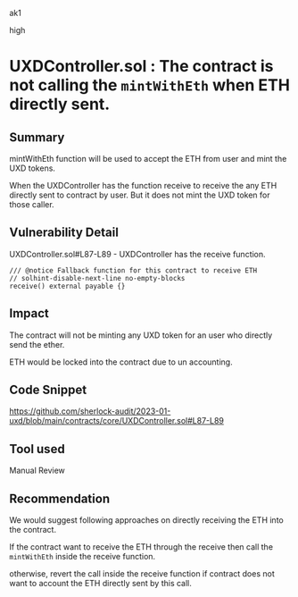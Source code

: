 ak1

high

# UXDController.sol : The contract is not calling the `mintWithEth` when ETH directly sent.

## Summary
mintWithEth function will be used to accept the ETH from user and mint the UXD tokens.

When the UXDController has the function receive to receive the any ETH directly sent to contract by user. But it does not mint the UXD token for those caller.

## Vulnerability Detail

UXDController.sol#L87-L89 - UXDController has the receive function.

    /// @notice Fallback function for this contract to receive ETH
    // solhint-disable-next-line no-empty-blocks
    receive() external payable {}



## Impact

The contract will not be minting any UXD token for an user who directly send the ether. 

ETH would be locked into the contract due to un accounting.

## Code Snippet

https://github.com/sherlock-audit/2023-01-uxd/blob/main/contracts/core/UXDController.sol#L87-L89

## Tool used

Manual Review

## Recommendation

We would suggest following approaches on directly receiving the ETH into the contract.

If the contract want to receive the ETH through the receive then call the `mintWithEth` inside the receive function.

otherwise, revert the call inside the receive function if contract does not want to account the ETH directly sent by this call.
